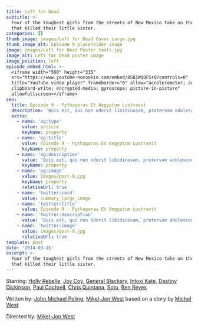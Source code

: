 ```yaml
---
title: Left for Dead
subtitle: >-
  Four of the toughest girls from the streets of New Mexico take on the hit-men
  that killed their little sister.
categories: []
thumb_image: images/Left for Dead Cover Large.jpg
thumb_image_alt: Episode 9 placeholder image
image: images/Left for Dead Poster Small.jpg
image_alt: Left for Dead poster image
image_position: left
episode_embed_html: >-
  <iframe width="560" height="315"
  src="https://www.youtube-nocookie.com/embed/8SB1WQQFSrQ?controls=0"
  title="YouTube video player" frameborder="0" allow="accelerometer; autoplay;
  clipboard-write; encrypted-media; gyroscope; picture-in-picture"
  allowfullscreen></iframe>
seo:
  title: Episode 9 - Pythagoras Et Aegyptum Lustravit
  description: 'Quis est, qui non oderit libidinosam, protervam adolescentiam'
  extra:
    - name: 'og:type'
      value: article
      keyName: property
    - name: 'og:title'
      value: Episode 9 - Pythagoras Et Aegyptum Lustravit
      keyName: property
    - name: 'og:description'
      value: 'Quis est, qui non oderit libidinosam, protervam adolescentiam'
      keyName: property
    - name: 'og:image'
      value: images/post-9.jpg
      keyName: property
      relativeUrl: true
    - name: 'twitter:card'
      value: summary_large_image
    - name: 'twitter:title'
      value: Episode 9 - Pythagoras Et Aegyptum Lustravit
    - name: 'twitter:description'
      value: 'Quis est, qui non oderit libidinosam, protervam adolescentiam'
    - name: 'twitter:image'
      value: images/post-9.jpg
      relativeUrl: true
template: post
date: '2014-03-15'
excerpt: >-
  Four of the toughest girls from the streets of New Mexico take on the hit-men
  that killed their little sister.
---
```

Starring: [Holly Rebelle](https://www.imdb.com/name/nm6288551/?ref\_=tt_rv_t10), [Joy Coy](https://www.imdb.com/name/nm6288550/?ref\_=tt_rv_t2), [General Blackery](https://www.imdb.com/name/nm6288549/?ref\_=tt_rv_t0), [Intoxi Kate](https://www.imdb.com/name/nm6288548/?ref\_=tt_rv_t6), [Destiny Dickinson](https://www.imdb.com/name/nm4519587/?ref\_=tt_rv_t3), [Paul Cochrell](https://www.imdb.com/name/nm6288552/?ref\_=tt_rv_t1), [Chris Quintana](https://www.imdb.com/name/nm6288553/?ref\_=tt_rv_t9), [Soto](https://www.imdb.com/name/nm6288555/?ref\_=tt_rv_t13), [Ben Reyes](https://www.imdb.com/name/nm6288554/?ref\_=tt_rv_t11)

Written by: [John Michael Poling](https://www.imdb.com/name/nm6288557), [Mikel-Jon West](https://www.imdb.com/name/nm1761143) based on a story by [Michel West](https://www.imdb.com/name/nm7083919/?ref\_=tt_rv)

Directed by: [Mikel-Jon West](https://www.imdb.com/name/nm1761143)
